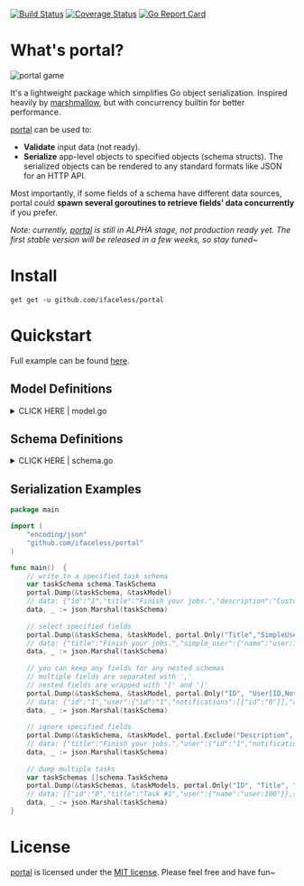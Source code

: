 [![Build Status](https://travis-ci.com/iFaceless/portal.svg?branch=master)](https://travis-ci.com/iFaceless/portal)
[![Coverage Status](https://coveralls.io/repos/github/iFaceless/portal/badge.svg?branch=master)](https://coveralls.io/github/iFaceless/portal?branch=master)
[![Go Report Card](https://goreportcard.com/badge/github.com/iFaceless/portal)](https://goreportcard.com/report/github.com/iFaceless/portal)

# What's portal?
![portal game](https://s2.ax1x.com/2019/09/28/u1TnEt.jpg)

It's a lightweight package which simplifies Go object serialization. Inspired heavily by [marshmallow](https://github.com/marshmallow-code/marshmallow), but with concurrency builtin for better performance.

[portal](https://github.com/iFaceless/portal/) can be used to:
- **Validate** input data (not ready).
- **Serialize** app-level objects to specified objects (schema structs). The serialized objects can be rendered to any standard formats like JSON for an HTTP API.

Most importantly, if some fields of a schema have different data sources, portal could **spawn several goroutines to retrieve fields' data concurrently** if you prefer.

*Note: currently, [portal](https://github.com/iFaceless/portal/) is still in ALPHA stage, not production ready yet. The first stable version will be released in a few weeks, so stay tuned~*

# Install

```
get get -u github.com/ifaceless/portal
```

# Quickstart

Full example can be found [here](./examples/todo).

## Model Definitions

<details>
<summary>CLICK HERE | model.go</summary>

```go
type NotificationModel struct {
	ID      int
	Title   string
	Content string
}

type UserModel struct {
	ID int
}

func (u *UserModel) Fullname() string {
	return fmt.Sprintf("user:%d", u.ID)
}

func (u *UserModel) Notifications() (result []*NotificationModel) {
	for i := 0; i < 1; i++ {
		result = append(result, &NotificationModel{
			ID:      i,
			Title:   fmt.Sprintf("title_%d", i),
			Content: fmt.Sprintf("content_%d", i),
		})
	}
	return
}

type TaskModel struct {
	ID     int
	UserID int
	Title  string
}

func (t *TaskModel) User() *UserModel {
	return &UserModel{t.UserID}
}
```
    
</details>


## Schema Definitions

<details>
	<summary>CLICK HERE | schema.go</summary>
	
```go
type NotiSchema struct {
	ID      string `json:"id,omitempty"`
	Title   string `json:"title,omitempty"`
	Content string `json:"content,omitempty"`
}

type UserSchema struct {
	ID                   string        `json:"id,omitempty"`
	// Get user name from `UserModel.Fullname()`
	Name                 string        `json:"name,omitempty" portal:"attr:Fullname"`
	Notifications        []*NotiSchema `json:"notifications,omitempty" portal:"nested"`
	AnotherNotifications []*NotiSchema `json:"another_notifications,omitempty" portal:"nested;attr:Notifications"`
}

type TaskSchema struct {
	ID          string      `json:"id,omitempty"`
	Title       string      `json:"title,omitempty"`
	Description string      `json:"description,omitempty" portal:"meth:GetDescription"`
	// UserSchema is a nested schema
	User        *UserSchema `json:"user,omitempty" portal:"nested"`
	// We just want `Name` field for `SimpleUser`.
	// Besides, the data source is the same with `UserSchema`
	SimpleUser  *UserSchema `json:"simple_user,omitempty" portal:"nested;only:Name;attr:User"`
}

func (ts *TaskSchema) GetDescription(model *model.TaskModel) string {
	return "Custom description"
}
```

</details>


## Serialization Examples

```go
package main

import (
	"encoding/json"
	"github.com/ifaceless/portal"
)

func main()  {
    // write to a specified task schema
    var taskSchema schema.TaskSchema
    portal.Dump(&taskSchema, &taskModel)
    // data: {"id":"1","title":"Finish your jobs.","description":"Custom description","user":{"id":"1","name":"user:1","notifications":[{"id":"0","title":"title_0","content":"content_0"}],"another_notifications":[{"id":"0","title":"title_0","content":"content_0"}]},"simple_user":{"name":"user:1"}}
    data, _ := json.Marshal(taskSchema)
 
    // select specified fields
    portal.Dump(&taskSchema, &taskModel, portal.Only("Title","SimpleUser"))
    // data: {"title":"Finish your jobs.","simple_user":{"name":"user:1"}}
    data, _ := json.Marshal(taskSchema)
    
    // you can keep any fields for any nested schemas
    // multiple fields are separated with ','
    // nested fields are wrapped with '[' and ']'
    portal.Dump(&taskSchema, &taskModel, portal.Only("ID", "User[ID,Notifications[ID],AnotherNotifications[Title]]", "SimpleUser"))
    // data: {"id":"1","user":{"id":"1","notifications":[{"id":"0"}],"another_notifications":[{"title":"title_0"}]},"simple_user":{"name":"user:1"}}
    data, _ := json.Marshal(taskSchema)
 
    // ignore specified fields
    portal.Dump(&taskSchema, &taskModel, portal.Exclude("Description", "ID", "User[Name,Notifications[ID,Content],AnotherNotifications], SimpleUser"))
    // data: {"title":"Finish your jobs.","user":{"id":"1","notifications":[{"title":"title_0"}]}}
    data, _ := json.Marshal(taskSchema)
 
    // dump multiple tasks
    var taskSchemas []schema.TaskSchema
    portal.Dump(&taskSchemas, &taskModels, portal.Only("ID", "Title", "User[Name]"))
    // data: [{"id":"0","title":"Task #1","user":{"name":"user:100"}},{"id":"1","title":"Task #2","user":{"name":"user:101"}}]
    data, _ := json.Marshal(taskSchema)
}

```

# License

[portal](https://github.com/iFaceless/portal) is licensed under the [MIT license](./LICENSE). Please feel free and have fun~
